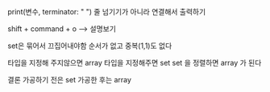 print(변수, terminator: " ")
줄 넘기기가 아니라 연결해서 출력하기

shift +  command + o   --> 설명보기

set은 묶어서 끄집어내야함
순서가 없고 중복(1,1)도 없다

타입을 지정해 주지않으면 array 타입을 지정해주면 set
set 을 정렬하면 array 가 된다

결론 가공하기 전은 set 가공한 후는 array
